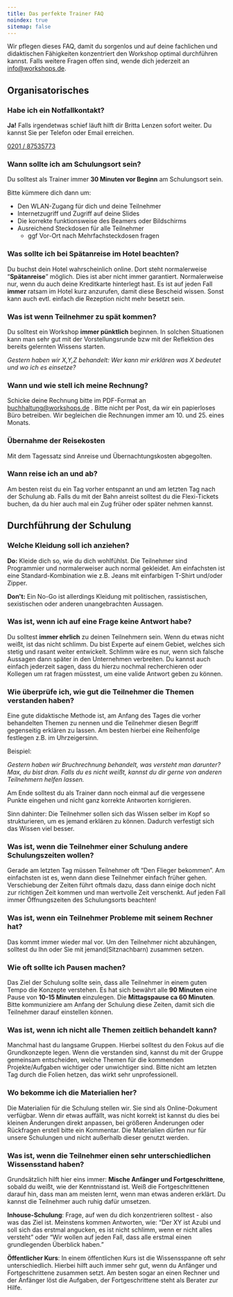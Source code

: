 ```yaml
---
title: Das perfekte Trainer FAQ
noindex: true
sitemap: false
---
```


Wir pflegen dieses FAQ, damit du sorgenlos und auf deine fachlichen und didaktischen Fähigkeiten konzentriert den Workshop optimal durchführen kannst. Falls weitere Fragen offen sind, wende dich jederzeit an [info@workshops.de](mailto:info@workshops.de).

## Organisatorisches

### Habe ich ein Notfallkontakt?
**Ja!** Falls irgendetwas schief läuft hilft dir Britta Lenzen sofort weiter.
Du kannst Sie per Telefon oder Email erreichen.

[0201 / 87535773](tel:+4920187535773)

### Wann sollte ich am Schulungsort sein?

Du solltest als Trainer immer **30 Minuten vor Beginn** am Schulungsort sein.

Bitte kümmere dich dann um:
* Den WLAN-Zugang für dich und deine Teilnehmer
* Internetzugriff und Zugriff auf deine Slides
* Die korrekte funktionsweise des Beamers oder Bildschirms
* Ausreichend Steckdosen für alle Teilnehmer
  * ggf Vor-Ort nach Mehrfachsteckdosen fragen


### Was sollte ich bei Spätanreise im Hotel beachten?

Du buchst dein Hotel wahrscheinlich online. Dort steht normalerweise “**Spätanreise**” möglich. Dies ist aber nicht immer garantiert. Normalerweise nur, wenn du auch deine Kreditkarte hinterlegt hast. Es ist auf jeden Fall **immer** ratsam im Hotel kurz anzurufen, damit diese Bescheid wissen. Sonst kann auch evtl. einfach die Rezeption nicht mehr besetzt sein.

### Was ist wenn Teilnehmer zu spät kommen?

Du solltest ein Workshop **immer pünktlich** beginnen. In solchen Situationen kann man sehr gut mit der Vorstellungsrunde bzw mit der Reflektion des bereits gelernten Wissens starten.

*Gestern haben wir X,Y,Z behandelt: Wer kann mir erklären was X bedeutet und wo ich es einsetze?*

### Wann und wie stell ich meine Rechnung?

Schicke deine Rechnung bitte im PDF-Format an [buchhaltung@workshops.de](mailto:buchhaltung@workshops.de) .
Bitte nicht per Post, da wir ein papierloses Büro betreiben.
Wir begleichen die Rechnungen immer am 10. und 25. eines Monats.

### Übernahme der Reisekosten
Mit dem Tagessatz sind Anreise und Übernachtungskosten abgegolten.

### Wann reise ich an und ab?
Am besten reist du ein Tag vorher entspannt an und am letzten Tag nach der Schulung ab. Falls du mit der Bahn anreist solltest du die Flexi-Tickets buchen, da du hier auch mal ein Zug früher oder später nehmen kannst.


## Durchführung der Schulung

### Welche Kleidung soll ich anziehen?
**Do:** Kleide dich so, wie du dich wohlfühlst. Die Teilnehmer sind Programmier und normalerweiser auch normal gekleidet. Am einfachsten ist eine Standard-Kombination wie z.B. Jeans mit einfarbigen T-Shirt und/oder Zipper.

**Don't:** Ein No-Go ist allerdings Kleidung mit politischen, rassistischen, sexistischen oder anderen unangebrachten Aussagen.


### Was ist, wenn ich auf eine Frage keine Antwort habe?
Du solltest **immer ehrlich** zu deinen Teilnehmern sein. Wenn du etwas nicht weißt, ist das nicht schlimm. Du bist Experte auf einem Gebiet, welches sich stetig und rasant weiter entwickelt. Schlimm wäre es nur, wenn sich falsche Aussagen dann später in den Unternehmen verbreiten. Du kannst auch einfach jederzeit sagen, dass du hierzu nochmal recherchieren oder Kollegen um rat fragen müsstest, um eine valide Antwort geben zu können.

### Wie überprüfe ich, wie gut die Teilnehmer die Themen verstanden haben?

Eine gute didaktische Methode ist, am Anfang des Tages die vorher behandelten Themen zu nennen und die Teilnehmer diesen Begriff gegenseitig erklären zu lassen. Am besten hierbei eine Reihenfolge festlegen z.B. im Uhrzeigersinn.

Beispiel:

*Gestern haben wir Bruchrechnung behandelt, was versteht man darunter? Max, du bist dran. Falls du es nicht weißt, kannst du dir gerne von anderen Teilnehmern helfen lassen.*

Am Ende solltest du als Trainer dann noch einmal auf die vergessene Punkte eingehen und nicht ganz korrekte Antworten korrigieren.

Sinn dahinter: Die Teilnehmer sollen sich das Wissen selber im Kopf so strukturieren, um es jemand erklären zu können. Dadurch verfestigt sich das Wissen viel besser.

### Was ist, wenn die Teilnehmer einer Schulung andere Schulungszeiten wollen?
Gerade am letzten Tag müssen Teilnehmer oft “Den Flieger bekommen”. Am einfachsten ist es, wenn dann diese Teilnehmer einfach früher gehen. Verschiebung der Zeiten führt oftmals dazu, dass dann einige doch nicht zur richtigen Zeit kommen und man wertvolle Zeit verschenkt. Auf jeden Fall immer Öffnungszeiten des Schulungsorts beachten!

### Was ist, wenn ein Teilnehmer Probleme mit seinem Rechner hat?
Das kommt immer wieder mal vor. Um den Teilnehmer nicht abzuhängen, solltest du Ihn oder Sie mit jemand(Sitznachbarn) zusammen setzen.

### Wie oft sollte ich Pausen machen?
Das Ziel der Schulung sollte sein, dass alle Teilnehmer in einem guten Tempo die Konzepte verstehen. Es hat sich bewährt alle **90 Minuten** eine Pause von **10-15 Minuten** einzulegen. Die **Mittagspause ca 60 Minuten**. Bitte kommuniziere am Anfang der Schulung diese Zeiten, damit sich die Teilnehmer darauf einstellen können.

### Was ist, wenn ich nicht alle Themen zeitlich behandelt kann?
Manchmal hast du langsame Gruppen. Hierbei solltest du den Fokus auf die Grundkonzepte legen. Wenn die verstanden sind, kannst du mit der Gruppe gemeinsam entscheiden, welche Themen für die kommenden Projekte/Aufgaben wichtiger oder unwichtiger sind. Bitte nicht am letzten Tag durch die Folien hetzen, das wirkt sehr unprofessionell.

### Wo bekomme ich die Materialien her?
Die Materialien für die Schulung stellen wir. Sie sind als Online-Dokument verfügbar. Wenn dir etwas auffällt, was nicht korrekt ist kannst du dies bei kleinen Änderungen direkt anpassen, bei größeren Änderungen oder Rückfragen erstell bitte ein Kommentar. Die Materialien dürfen nur für unsere Schulungen und nicht außerhalb dieser genutzt werden.


### Was ist, wenn die Teilnehmer einen sehr unterschiedlichen Wissensstand haben?

Grundsätzlich hilft hier eins immer: **Mische Anfänger und Fortgeschrittene**, sobald du weißt, wie der Kenntnisstand ist. Weiß die Fortgeschrittenen darauf hin, dass man am meisten lernt, wenn man etwas anderen erklärt. Du kannst die Teilnehmer auch ruhig dafür umsetzen.

**Inhouse-Schulung**: Frage, auf wen du dich konzentrieren solltest - also was das Ziel ist. Meinstens kommen Antworten, wie: “Der XY ist Azubi und soll sich das erstmal angucken, es ist nicht schlimm, wenn er nicht alles versteht” oder “Wir wollen auf jeden Fall, dass alle erstmal einen grundlegenden Überblick haben.”

**Öffentlicher Kurs**: In einem öffentlichen Kurs ist die Wissensspanne oft sehr unterschiedlich. Hierbei hilft auch immer sehr gut, wenn du Anfänger und Fortgeschrittene zusammen setzt. Am besten sogar an einen Rechner und der Anfänger löst die Aufgaben, der Fortgeschrittene steht als Berater zur Hilfe.
